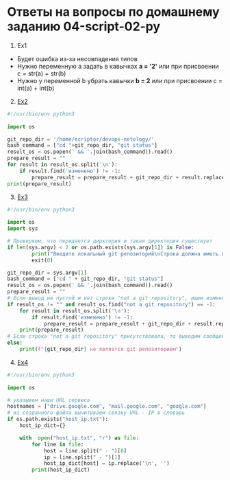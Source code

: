 # Ответы на вопросы по домашнему заданию 04-script-02-py
1. Ex1
* Будет ошибка из-за несовпадения типов
* Нужно переменную a задать в кавычках  **a = '2'** или при присвоении c = str(a) + str(b) 
* Нужно у переменной b убрать кавычки  **b = 2** или при присвоении c = int(a) + int(b)
2. [Ex2](2.py)
```python
#!/usr/bin/env python3
  
import os

git_repo_dir = '/home/ecriptor/devops-netology/'
bash_command = ["cd "+git_repo_dir, "git status"]
result_os = os.popen(' && '.join(bash_command)).read()
prepare_result = ""
for result in result_os.split('\n'):
    if result.find('изменено') != -1:
        prepare_result = prepare_result + git_repo_dir + result.replace('\tизменено:      ', '') + '\n'
print(prepare_result)
```
3. [Ex3](3.py)

```python
#!/usr/bin/env python3
  
import os
import sys

# Проверяем, что передается дирктория и такая директория существует
if len(sys.argv) < 2 or os.path.exists(sys.argv[1]) is False:
        print("Введите локальный git репозиторий\nCтрока должна иметь вид /dir/../git_repo")
        exit(0)

git_repo_dir = sys.argv[1]
bash_command = ["cd " + git_repo_dir, "git status"]
result_os = os.popen(' && '.join(bash_command)).read()
prepare_result = ""
# Если вывод не пустой и нет строки "not a git repository", ищем измененные файлы
if result_os != "" and result_os.find("not a git repository") == -1:
    for result in result_os.split('\n'):
        if result.find('изменено') != -1:
            prepare_result = prepare_result + git_repo_dir + result.replace('\tизменено:      ', '') + '\n'
    print(prepare_result)
# Если строка "not a git repository" присутствовала, то выводим сообщение.
else:
    print(f"{git_repo_dir} не является git репозиторием")
```
4. [Ex4](4.py)
```python
#!/usr/bin/env python3
  
import os

# указывем наши URL сервиса
hostnames = ["drive.google.com", "mail.google.com", "google.com"]
# из созданного файла вычитываем связку URL - IP в словарь
if os.path.exists("host_ip.txt"):
    host_ip_dict={}

    with  open("host_ip.txt", "r") as file:
        for line in file:
            host = line.split(" - ")[0]
            ip = line.split(" - ")[1]
            host_ip_dict[host] = ip.replace('\n', '')
        print(host_ip_dict)
```

 
